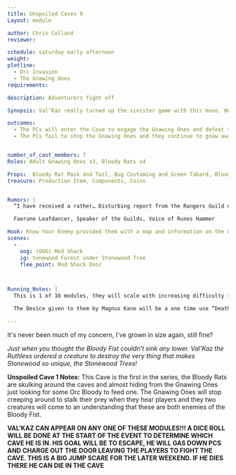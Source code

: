 ```yaml
---
title: Unspoiled Caves 9
Layout: module

author: Chris Colland
reviewer: 

schedule: saturday early afternoon
weight: 
plotline: 
  - Orc Invasion
  - The Gnawing Ones
requirements: 

description: Adventurers fight off 

Synopsis: Val’Kaz really turned up the sinister game with this move. He wanted to hit Stonewood where It hurts, their pride. Orcamedes was ordered to construct him a vile insect that would burrow into the roots of the Stonewood Trees and poison them to wither them away to watch the morale on shatter on in their eyes. The Gnawing Ones they were named, they are very effective in worker society and combat. Modeled after a termite for its wood destroying properties but genetically modified with varies other bug species to make them vicious and venomous….

outcomes:
  - The PCs will enter the Cave to engage the Gnawing Ones and defeat them to stop their destruction of the Stonewood Trees from the roots. Once they are all dead they set off a Fumigation Device to prevent that Tree from being infected further and allow it to heal. 
  - The PCs fail to stop the Gnawing Ones and they continue to gnaw away and the Stonewood Roots to destroy them with enough time


number_of_cast_members: 7
Roles: Adult Gnawing Ones x3, Bloody Rats x4

Props:  Bloody Rat Mask and Tail, Bug Costuming and Green Tabard, Bloody Fist Banner and Base
treasure: Production Item, Components, Coins


Rumors: |
  “I have received a rather… Disturbing report from the Rangers Guild of Stonewood. There has been an odd disappearance as of late regarding various bugs in or around Stonewood. Not sure what this means for us, but it seems to be linked to something odd… According to Guildmaster Fuli Oakrider, the bugs most prominently missing are ones that can burrow and ones that feed on wood…”

  Faerune Leafdancer, Speaker of the Guilds, Voice of Runes Hammer 

Hook: Know Your Enemy provided them with a map and information on the Gnawing Ones, but Magnus Kane brought them a Fumigation Device and gave them a detailed rundown how to defeat these creatures. Now it is upto the Adventurers to clear them
scenes: 
  - 
    oog: (OOG) Mod Shack 
    ig: tonewood Forest under Stonewood Tree
    flee_point: Mod Shack Door



Running_Notes: |
  This is 1 of 10 modules, they will scale with increasing difficulty in terms of what they will fight but more importantly HOW they will fight. Each Cave will have a Bloody Fist Banner at the entrance of the Cave, aka just inside the Mod shack door. The Banners are VERY important to these modules, the Gnawing Ones are afraid of the Banners. They will not advance past them or at you if you brandish a Bloody Fist Banner. The players may move the wooden base with the Bloody Fist Banner through the Cave to “control” the way the Gnawing Ones engage the Players. The Gnawing Ones will not leave the Caves to pursue the players under any circumstances. The Gnawing Ones have a special way they kill you, they wont drop you and begin a killing blow count like most monsters or players will. They want you to be paralyzed and helpless so they can look you in the eyes when they push their claws into your heart and feel the fear gush out onto them as you bleed out on their chitinous exoskeletons.

  The Device given to them by Magnus Kane will be a one time use “Death Gas” on the Gnawing Ones if they set it off in a Cave on Saturday. If anyone remains in the Cave after the Fumigation Device is set off after 1 minute they will be struck with a “Death” effect should they stay in the Caves. This device would be detonated and they should leave the Banners infront of the Doors to trap the Gnawing Ones in the Caves while the Fumigation kills them. The gas will remain for 1 hour after it is set off so the players need to loot before they set off this device or they have 60 seconds to loot and run!

---
```





It's never been much of my concern, I've grown in size again, still fine? 

*Just when you thought the Bloody Fist couldn’t sink any lower. Val’Kaz the Ruthless ordered a creature to destroy the very thing that makes Stonewood so unique, the  Stonewood Trees!*



**Unspoiled Cave 1 Notes:** This Cave is the first in the series, the Bloody Rats are skulking around the caves and almost hiding from the Gnawing Ones just looking for some Orc Bloody to feed one. The Gnawing Ones will stop creeping around to stalk their prey when they hear players and they two creatures will come to an understanding that these are both enemies of the Bloody Fist.

**VAL’KAZ CAN APPEAR ON ANY ONE OF THESE MODULES!!! A DICE ROLL WILL BE DONE AT THE START OF THE EVENT TO DETERMINE WHICH CAVE HE IS IN. HIS GOAL WILL BE TO ESCAPE, HE WILL GAS DOWN PCS AND CHARGE OUT THE DOOR LEAVING THE PLAYERS TO FIGHT THE CAVE. THIS IS A BIG JUMP SCARE FOR THE LATER WEEKEND. IF HE DIES THERE HE CAN DIE IN THE CAVE**

 

 